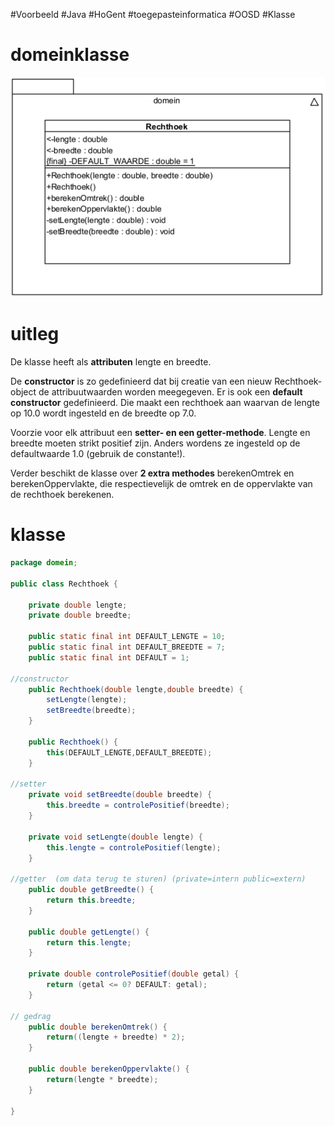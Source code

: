 #Voorbeeld #Java #HoGent #toegepasteinformatica #OOSD #Klasse 
# domeinklasse
![](../../../attachments/20241021203106.png)

# uitleg

De klasse heeft als **attributen** lengte en breedte. 

De **constructor** is zo gedefinieerd dat bij creatie van een nieuw Rechthoek-object de attribuutwaarden worden meegegeven. 
Er is ook een **default constructor** gedefinieerd. Die maakt een rechthoek aan waarvan de lengte op 10.0 wordt ingesteld en de breedte op 7.0. 

Voorzie voor elk attribuut een **setter- en een getter-methode**. 
Lengte en breedte moeten strikt positief zijn. Anders wordens ze ingesteld op de defaultwaarde 1.0 (gebruik de constante!). 

Verder beschikt de klasse over **2 extra methodes** berekenOmtrek en berekenOppervlakte, die respectievelijk de omtrek en de oppervlakte van de rechthoek berekenen.
# klasse

```java
package domein;

public class Rechthoek {
 
	private double lengte;
	private double breedte;

	public static final int DEFAULT_LENGTE = 10;
	public static final int DEFAULT_BREEDTE = 7;
	public static final int DEFAULT = 1;

//constructor
	public Rechthoek(double lengte,double breedte) {
		setLengte(lengte);
		setBreedte(breedte);
	}

	public Rechthoek() {
		this(DEFAULT_LENGTE,DEFAULT_BREEDTE);
	}

//setter
	private void setBreedte(double breedte) {
		this.breedte = controlePositief(breedte);
	}

	private void setLengte(double lengte) {
		this.lengte = controlePositief(lengte);
	}

//getter  (om data terug te sturen) (private=intern public=extern)
	public double getBreedte() {
		return this.breedte;
	}
	
	public double getLengte() {
		return this.lengte;
	}

	private double controlePositief(double getal) {
		return (getal <= 0? DEFAULT: getal);
	}

// gedrag
	public double berekenOmtrek() {
		return((lengte + breedte) * 2);
	}

	public double berekenOppervlakte() {
		return(lengte * breedte);
	}

}
```